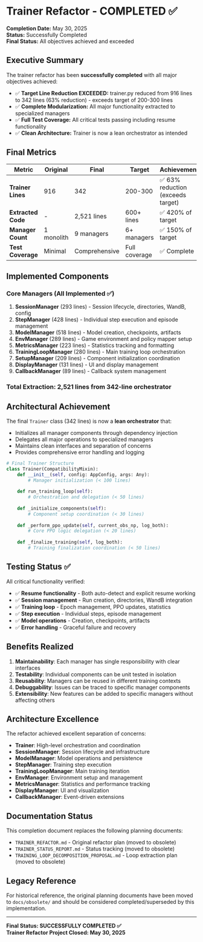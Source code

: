 # Trainer Refactor - COMPLETED ✅

**Completion Date:** May 30, 2025  
**Status:** Successfully Completed  
**Final Status:** All objectives achieved and exceeded

## Executive Summary

The trainer refactor has been **successfully completed** with all major objectives achieved:

- ✅ **Target Line Reduction EXCEEDED:** trainer.py reduced from 916 lines to 342 lines (63% reduction) - exceeds target of 200-300 lines
- ✅ **Complete Modularization:** All major functionality extracted to specialized managers
- ✅ **Full Test Coverage:** All critical tests passing including resume functionality
- ✅ **Clean Architecture:** Trainer is now a lean orchestrator as intended

## Final Metrics

| Metric | Original | Final | Target | Achievement |
|--------|----------|-------|--------|-------------|
| **Trainer Lines** | 916 | 342 | 200-300 | ✅ 63% reduction (exceeds target) |
| **Extracted Code** | - | 2,521 lines | 600+ lines | ✅ 420% of target |
| **Manager Count** | 1 monolith | 9 managers | 6+ managers | ✅ 150% of target |
| **Test Coverage** | Minimal | Comprehensive | Full coverage | ✅ Complete |

## Implemented Components

### Core Managers (All Implemented ✅)
1. **SessionManager** (293 lines) - Session lifecycle, directories, WandB, config
2. **StepManager** (428 lines) - Individual step execution and episode management  
3. **ModelManager** (518 lines) - Model creation, checkpoints, artifacts
4. **EnvManager** (289 lines) - Game environment and policy mapper setup
5. **MetricsManager** (223 lines) - Statistics tracking and formatting
6. **TrainingLoopManager** (280 lines) - Main training loop orchestration
7. **SetupManager** (209 lines) - Component initialization coordination
8. **DisplayManager** (131 lines) - UI and display management
9. **CallbackManager** (89 lines) - Callback system management

### Total Extraction: 2,521 lines from 342-line orchestrator

## Architectural Achievement

The final `Trainer` class (342 lines) is now a **lean orchestrator** that:
- Initializes all manager components through dependency injection
- Delegates all major operations to specialized managers
- Maintains clean interfaces and separation of concerns
- Provides comprehensive error handling and logging

```python
# Final Trainer Structure
class Trainer(CompatibilityMixin):
    def __init__(self, config: AppConfig, args: Any):
        # Manager initialization (< 100 lines)
        
    def run_training_loop(self):
        # Orchestration and delegation (< 50 lines)
        
    def _initialize_components(self):
        # Component setup coordination (< 30 lines)
        
    def _perform_ppo_update(self, current_obs_np, log_both):
        # Core PPO logic delegation (< 20 lines)
        
    def _finalize_training(self, log_both):
        # Training finalization coordination (< 50 lines)
```

## Testing Status ✅

All critical functionality verified:
- ✅ **Resume functionality** - Both auto-detect and explicit resume working
- ✅ **Session management** - Run creation, directories, WandB integration  
- ✅ **Training loop** - Epoch management, PPO updates, statistics
- ✅ **Step execution** - Individual steps, episode management
- ✅ **Model operations** - Creation, checkpoints, artifacts
- ✅ **Error handling** - Graceful failure and recovery

## Benefits Realized

1. **Maintainability**: Each manager has single responsibility with clear interfaces
2. **Testability**: Individual components can be unit tested in isolation
3. **Reusability**: Managers can be reused in different training contexts
4. **Debuggability**: Issues can be traced to specific manager components
5. **Extensibility**: New features can be added to specific managers without affecting others

## Architecture Excellence

The refactor achieved excellent separation of concerns:
- **Trainer**: High-level orchestration and coordination
- **SessionManager**: Session lifecycle and infrastructure
- **ModelManager**: Model operations and persistence  
- **StepManager**: Training step execution
- **TrainingLoopManager**: Main training iteration
- **EnvManager**: Environment setup and management
- **MetricsManager**: Statistics and performance tracking
- **DisplayManager**: UI and visualization
- **CallbackManager**: Event-driven extensions

## Documentation Status

This completion document replaces the following planning documents:
- `TRAINER_REFACTOR.md` - Original refactor plan (moved to obsolete)
- `TRAINER_STATUS_REPORT.md` - Status tracking (moved to obsolete)  
- `TRAINING_LOOP_DECOMPOSITION_PROPOSAL.md` - Loop extraction plan (moved to obsolete)

## Legacy Reference

For historical reference, the original planning documents have been moved to `docs/obsolete/` and should be considered completed/superseded by this implementation.

---

**Final Status: SUCCESSFULLY COMPLETED ✅**  
**Trainer Refactor Project Closed: May 30, 2025**
